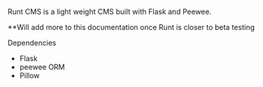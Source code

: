 Runt CMS is a light weight CMS built with Flask and Peewee. 

**Will add more to this documentation once Runt is closer to beta testing

Dependencies
<ul>
<li>Flask</li>
<li>peewee ORM</li>
<li>Pillow</li>
</ul>

